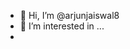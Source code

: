 - 👋 Hi, I’m @arjunjaiswal8
- 👀 I’m interested in ...
- <script>
 -<script>" <iframe <p>= &lt;p&gt;hello&lt;/p&gt; > 
![icons quot; src= quot;x quot;](https://github.com/user-attachments/assets/27a2107d-8ef3-4086-adae-5ca48e04beff)
![car;debugger](https://github.com/user-attachments/assets/27a2107d-8ef3-4086-adae-5ca48e04beffdebugger"+alert())










  
